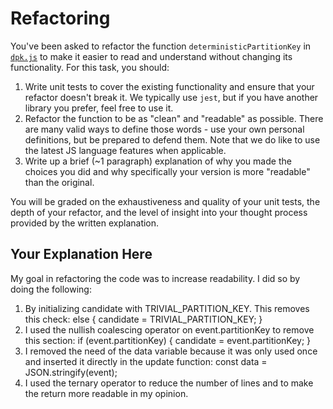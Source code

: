 # Refactoring

You've been asked to refactor the function `deterministicPartitionKey` in [`dpk.js`](dpk.js) to make it easier to read and understand without changing its functionality. For this task, you should:

1. Write unit tests to cover the existing functionality and ensure that your refactor doesn't break it. We typically use `jest`, but if you have another library you prefer, feel free to use it.
2. Refactor the function to be as "clean" and "readable" as possible. There are many valid ways to define those words - use your own personal definitions, but be prepared to defend them. Note that we do like to use the latest JS language features when applicable.
3. Write up a brief (~1 paragraph) explanation of why you made the choices you did and why specifically your version is more "readable" than the original.

You will be graded on the exhaustiveness and quality of your unit tests, the depth of your refactor, and the level of insight into your thought process provided by the written explanation.

## Your Explanation Here

My goal in refactoring the code was to increase readability. I did so by doing the following:
1. By initializing candidate with TRIVIAL_PARTITION_KEY. This removes this check:
else {
    candidate = TRIVIAL_PARTITION_KEY;
}
2. I used the nullish coalescing operator on event.partitionKey to remove this section:
if (event.partitionKey) {
    candidate = event.partitionKey;
}
3. I removed the need of the data variable because it was only used once and inserted it directly in the update function:
const data = JSON.stringify(event);
4. I used the ternary operator to reduce the number of lines and to make the return more readable in my opinion.